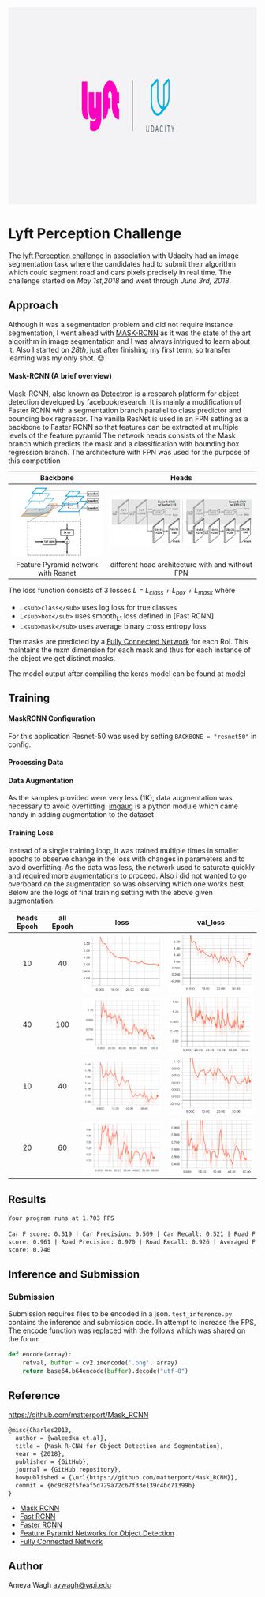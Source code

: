 


<!-- ![Header](./assets/crop_header.png) -->

<div style="text-align:center"><img src=./assets/Udacity_Header.png width="1000" height="400" ></div>


# Lyft Perception Challenge


<!-- ## About the challenge -->
The [lyft Perception challenge](https://www.udacity.com/lyft-challenge) in association with Udacity had an image segmentation task where the candidates had to submit their algorithm which could segment road and cars pixels precisely in real time. The challenge started on *May 1st,2018* and went through *June 3rd, 2018*.

## Approach
Although it was a segmentation problem and did not require instance segmentation, I went ahead with [MASK-RCNN](https://arxiv.org/pdf/1703.06870.pdf) as it was the state of the art algorithm in image segmentation and I was always intrigued to learn about it. Also I started on *28th*, just after finishing my first term, so transfer learning was my only shot. :sweat:

#### Mask-RCNN (A brief overview)

Mask-RCNN, also known as [Detectron](https://github.com/facebookresearch/Detectron) is a research platform for object detection developed by facebookresearch. It is mainly a modification of Faster RCNN with a segmentation branch parallel to class predictor and bounding box regressor. The vanilla ResNet is used in an FPN setting as a backbone to Faster RCNN so that features can be extracted at multiple levels of the feature pyramid
The network heads consists of the Mask branch which predicts the mask and a classification with bounding box regression branch. The architecture with FPN was used for the purpose of this competition

| Backbone 					| Heads 					 |
|:-------------------------:|:--------------------------:|
| ![FPN](./assets/fpn.png)  | ![FPN](./assets/heads.png) |
| Feature Pyramid network with Resnet | different head architecture with and without FPN |

The loss function consists of 3 losses *L = L<sub>class</sub> + L<sub>box</sub> + L<sub>mask</sub>* where
 - `L<sub>class</sub>`  uses log loss for true classes
 - `L<sub>box</sub>` uses smooth<sub>L1</sub> loss defined in [Fast RCNN]
 - `L<sub>mask</sub>` uses average binary cross entropy loss

The masks are predicted by a [Fully Connected Network](https://arxiv.org/pdf/1605.06211.pdf) for each RoI. This maintains the mxm dimension for each mask and thus for each instance of the object we get distinct masks. 

The model output after compiling the keras model can be found at [model](./assets/model.png)

## Training

#### MaskRCNN Configuration
For this application Resnet-50 was used by setting `BACKBONE = "resnet50"` in config.

#### Processing Data

#### Data Augmentation
As the samples provided were very less (1K), data augmentation was necessary to avoid overfitting. [imgaug](https://imgaug.readthedocs.io/en/latest/) is a python module which came handy in adding augmentation to the dataset

#### Training Loss

Instead of a single training loop, it was trained multiple times in smaller epochs to observe change in the loss with changes in parameters and to avoid overfitting. As the data was less, the network used to saturate quickly and required more augmentations to proceed. Also i did not wanted to go overboard on the augmentation so was observing which one works best. Below are the logs of final training setting with the above given augmentation.   

| heads Epoch | all Epoch | loss 							| val_loss 								|
|:-----------:|:---------:|:-------------------------------:|:-------------------------------------:|
| 10 		  | 40		  | ![loss](./assets/loss_40.png) 	| ![val_loss](./assets/val_loss_40.png)	|
| 40 		  | 100		  | ![loss](./assets/loss2.png) 	| ![val_loss](./assets/val_loss2.png) 	|
| 10		  | 40 		  | ![loss](./assets/loss3.png) 	| ![val_loss](./assets/val_loss3.png) 	|
| 20		  | 60 		  | ![loss](./assets/loss4.png) 	| ![val_loss](./assets/val_loss4.png) 	|


## Results

```
Your program runs at 1.703 FPS

Car F score: 0.519 | Car Precision: 0.509 | Car Recall: 0.521 | Road F score: 0.961 | Road Precision: 0.970 | Road Recall: 0.926 | Averaged F score: 0.740
```


## Inference and Submission

### Submission
Submission requires files to be encoded in a json. `test_inference.py` contains the inference and submission code. In attempt to increase the FPS, The encode function was replaced with the follows which was shared on the forum
```python
def encode(array):
    retval, buffer = cv2.imencode('.png', array)
    return base64.b64encode(buffer).decode("utf-8")
```

## Reference
https://github.com/matterport/Mask_RCNN
```
@misc{Charles2013,
  author = {waleedka et.al},
  title = {Mask R-CNN for Object Detection and Segmentation},
  year = {2018},
  publisher = {GitHub},
  journal = {GitHub repository},
  howpublished = {\url{https://github.com/matterport/Mask_RCNN}},
  commit = {6c9c82f5feaf5d729a72c67f33e139c4bc71399b}
}
```

 - [Mask RCNN](https://arxiv.org/pdf/1703.06870.pdf)
 - [Fast RCNN](https://arxiv.org/pdf/1504.08083.pdf)
 - [Faster RCNN](https://arxiv.org/pdf/1506.01497.pdf)
 - [Feature Pyramid Networks for Object Detection](https://arxiv.org/pdf/1612.03144.pdf)
 - [Fully Connected Network](https://arxiv.org/pdf/1605.06211.pdf)


## Author

Ameya Wagh [aywagh@wpi.edu](aywagh@wpi.edu)